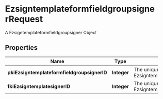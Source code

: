 

# EzsigntemplateformfieldgroupsignerRequest

A Ezsigntemplateformfieldgroupsigner Object

## Properties

| Name | Type | Description | Notes |
|------------ | ------------- | ------------- | -------------|
|**pkiEzsigntemplateformfieldgroupsignerID** | **Integer** | The unique ID of the Ezsigntemplateformfieldgroupsigner |  [optional] |
|**fkiEzsigntemplatesignerID** | **Integer** | The unique ID of the Ezsigntemplatesigner |  |



